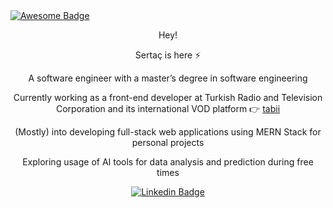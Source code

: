 
<!--
  <a href="https://github.com/sertacars">
    <img src="https://readme-typing-svg.demolab.com?font=M+PLUS+Code+Latin&duration=2000&pause=500&color=FF0099&center=true&vCenter=true&width=435&height=50&size=25&lines=Hey+there!+;Welcome+to+my+GitHub+profile!;%F0%9F%91%80;You+shall+pass!;%F0%9F%A7%99%E2%80%8D%E2%99%82%EF%B8%8F" alt="Typing SVG" />
  </a>

<div align="left">
  <a href="https://github.com/sertacars">
      <img src="https://komarev.com/ghpvc/?username=sertacars&style=flat&label=Profile+Views&color=b997b1">
  </a>
</div>

--> 

<a href="https://github.com/sertacars">
  <img src="https://cdn.rawgit.com/sindresorhus/awesome/d7305f38d29fed78fa85652e3a63e154dd8e8829/media/badge.svg" alt="Awesome Badge"/>
</a>

<div align="center">
  <p>Hey!<p>
  <p>Sertaç is here ⚡</p>
  <p>A software engineer with a master’s degree in software engineering</p>
  <p>Currently working as a front-end developer at Turkish Radio and Television Corporation and its international VOD platform 👉 <a href="https://www.tabii.com"> tabii </a></p>
  <p>(Mostly) into developing full-stack web applications using MERN Stack for personal projects</p>
  <p>Exploring usage of AI tools for data analysis and prediction during free times</p>
  
</div>

<div align="center">

[![Linkedin Badge](https://img.shields.io/badge/-sertacars-blue?style=flat&logo=Linkedin&logoColor=white&link=https://www.linkedin.com/in/sertac-aras)](https://www.linkedin.com/in/sertac-aras)

</div>

<!--
**sertacars/sertacars** is a ✨ _special_ ✨ repository because its `README.md` (this file) appears on your GitHub profile.

Here are some ideas to get you started:

- 🔭 I’m currently working on ...
- 🌱 I’m currently learning ...
- 👯 I’m looking to collaborate on ...
- 🤔 I’m looking for help with ...
- 💬 Ask me about ...
- 📫 How to reach me: ...
- 😄 Pronouns: ...
- ⚡ Fun fact: ...
-->
